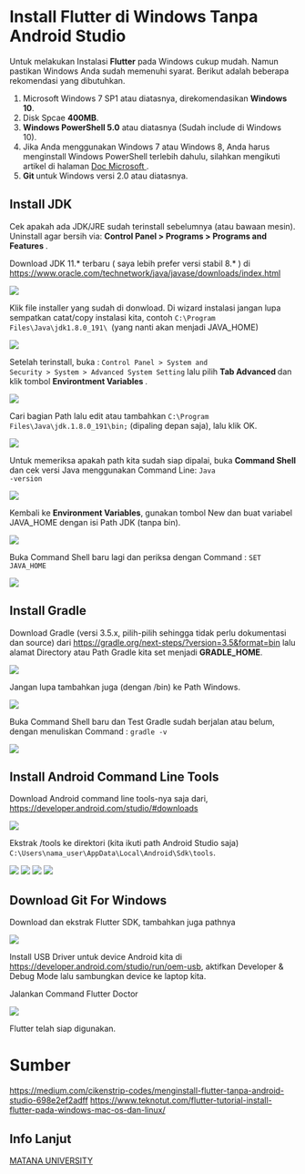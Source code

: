 # Install Flutter di Windows Tanpa Android Studio

Untuk melakukan Instalasi <b>Flutter</b> pada Windows cukup mudah. Namun pastikan Windows Anda sudah memenuhi syarat. Berikut adalah beberapa rekomendasi yang dibutuhkan.

1. Microsoft Windows 7 SP1 atau diatasnya, direkomendasikan <b>Windows 10</b>.
2. Disk Spcae <b>400MB</b>.
3. <b>Windows PowerShell 5.0</b> atau diatasnya (Sudah include di Windows 10).
4. Jika Anda menggunakan Windows 7 atau Windows 8, Anda harus menginstall Windows PowerShell terlebih dahulu, silahkan mengikuti artikel di halaman <a href="https://docs.microsoft.com/en-us/skypeforbusiness/set-up-your-computer-for-windows-powershell/download-and-install-windows-powershell-5-1"> Doc Microsoft </a>.
5. <b> Git </b> untuk Windows versi 2.0 atau diatasnya.

## Install JDK
Cek apakah ada JDK/JRE sudah terinstall sebelumnya (atau bawaan mesin). Uninstall agar bersih via: <b> Control Panel > Programs > Programs and Features </b>.

Download JDK 11.* terbaru ( saya lebih prefer versi stabil 8.* ) di <a href="https://www.oracle.com/technetwork/java/javase/downloads/index.html"> https://www.oracle.com/technetwork/java/javase/downloads/index.html </a>

<img src ="flutter1.png">

Klik file installer yang sudah di donwload. Di wizard instalasi jangan lupa sempatkan catat/copy instalasi kita, contoh <code>C:\Program Files\Java\jdk1.8.0_191\ </code>(yang nanti akan menjadi JAVA_HOME)

<img src="javaJDK.png">

Setelah terinstall, buka : <code>Control Panel > System and Security > System > Advanced System Setting</code> lalu pilih <b> Tab Advanced </b> dan klik tombol <b> Environtment Variables </b>.

<img src ="envi.png">

Cari bagian Path lalu edit atau tambahkan <code>C:\Program Files\Java\jdk.1.8.0_191\bin;</code> (dipaling depan saja), lalu klik OK.

<img src ="path.png">

Untuk memeriksa apakah path kita sudah siap dipalai, buka <b>Command Shell</b> dan cek versi Java menggunakan Command Line: <code>Java -version</code>

<img src = "javaVersion.png">

Kembali ke <b>Environment Variables</b>, gunakan tombol New dan buat variabel JAVA_HOME dengan isi Path JDK (tanpa bin).

<img src = "javaHome.png">

Buka Command Shell baru lagi dan periksa dengan Command : <code>SET JAVA_HOME</code>

<img src ="SetjavaHome.png">

## Install Gradle
Download Gradle (versi 3.5.x, pilih-pilih sehingga tidak perlu dokumentasi dan source) dari <a href="https://gradle.org/next-steps/?version=3.5&format=bin"> https://gradle.org/next-steps/?version=3.5&format=bin </a> lalu alamat Directory atau Path Gradle kita set menjadi <b>GRADLE_HOME</b>.

<img src ="gridle1.png">

Jangan lupa tambahkan juga (dengan /bin) ke Path Windows.

<img src ="gridle2.png">

Buka Command Shell baru dan Test Gradle sudah berjalan atau belum, dengan menuliskan Command : <code>gradle -v</code>

<img src ="gridle3.png">

## Install Android Command Line Tools
Download Android command line tools-nya saja dari, <a href="https://developer.android.com/studio/#downloads">https://developer.android.com/studio/#downloads</a>

<img src ="linetool1.png">

Ekstrak /tools ke direktori (kita ikuti path Android Studio saja) <code>C:\Users\nama_user\AppData\Local\Android\Sdk\tools</code>.

<img src ="linetool2.png">
<img src ="linetool3.png">
<img src ="linetool4.png">
<img src ="linetool5.png">

## Download Git For Windows

Download dan ekstrak Flutter SDK, tambahkan juga pathnya

<img src = "git1.png">

Install USB Driver untuk device Android kita di <a href="https://developer.android.com/studio/run/oem-usb">https://developer.android.com/studio/run/oem-usb</a>, aktifkan Developer & Debug Mode lalu sambungkan device ke laptop kita.

Jalankan Command Flutter Doctor

<img src ="git2.png">

Flutter telah siap digunakan.


# Sumber
<a href="https://medium.com/cikenstrip-codes/menginstall-flutter-tanpa-android-studio-698e2ef2adff">https://medium.com/cikenstrip-codes/menginstall-flutter-tanpa-android-studio-698e2ef2adff</a>
<a href="https://www.teknotut.com/flutter-tutorial-install-flutter-pada-windows-mac-os-dan-linux/">https://www.teknotut.com/flutter-tutorial-install-flutter-pada-windows-mac-os-dan-linux/</a>

## Info Lanjut
<a href="http://www.matanauniversity.ac.id/"> MATANA UNIVERSITY </a>
